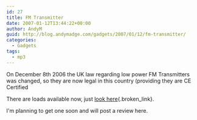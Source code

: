 ```yaml
---
id: 27
title: FM Transmitter
date: 2007-01-12T13:44:22+00:00
author: AndyM
guid: http://blog.andymadge.com/gadgets/2007/01/12/fm-transmitter/
categories:
  - Gadgets
tags:
  - mp3
---
```

On December 8th 2006 the UK law regarding low power FM Transmitters was changed, so they are now legal in this country (providing they are CE Certified

There are loads available now, just [look here](http://www.iworld.co.uk/c/iPod_FM_Transmitters.htm){.broken_link}.

I'm planning to get one soon and will post a review here.